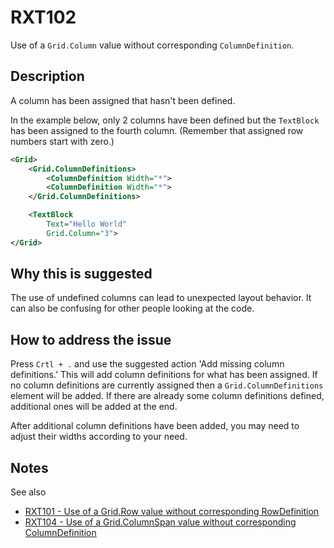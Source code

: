 # RXT102

Use of a `Grid.Column` value without corresponding `ColumnDefinition`.

## Description

A column has been assigned that hasn't been defined.

In the example below, only 2 columns have been defined but the `TextBlock` has been assigned to the fourth column. (Remember that assigned row numbers start with zero.)

```xml
<Grid>
    <Grid.ColumnDefinitions>
        <ColumnDefinition Width="*">
        <ColumnDefinition Width="*">
    </Grid.ColumnDefinitions>

    <TextBlock
        Text="Hello World"
        Grid.Column="3">
</Grid>
```

## Why this is suggested

The use of undefined columns can lead to unexpected layout behavior.
It can also be confusing for other people looking at the code.

## How to address the issue

Press `Crtl + .` and use the suggested action 'Add missing column definitions.'
This will add column definitions for what has been assigned.
If no column definitions are currently assigned then a `Grid.ColumnDefinitions` element will be added. If there are already some column definitions defined, additional ones will be added at the end.

After additional column definitions have been added, you may need to adjust their widths according to your need.

## Notes

See also

- [RXT101 - Use of a Grid.Row value without corresponding RowDefinition](./RXT101.md)
- [RXT104 - Use of a Grid.ColumnSpan value without corresponding ColumnDefinition](./RXT104.md)